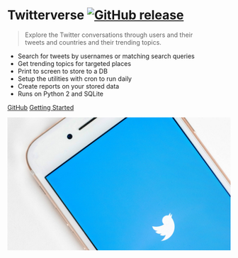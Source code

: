 # Twitterverse [![GitHub release](https://img.shields.io/github/release/MichaelCurrin/twitterverse.svg)](https://GitHub.com/MichaelCurrin/twitterverse/releases/)
> Explore the Twitter conversations through users and their<br>tweets and countries and their trending topics.

- Search for tweets by usernames or matching search queries
- Get trending topics for targeted places
- Print to screen to store to a DB
- Setup the utilities with cron to run daily
- Create reports on your stored data
- Runs on Python 2 and SQLite

[GitHub](https://github.com/michaelcurrin/twitterverse/)
[Getting Started](#twitterverse)

![cover background image](_media/cover-bg.jpg)
